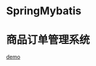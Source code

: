 # SpringMybatis
# 商品订单管理系统
[demo](https://emiyaa.github.io/SpringMybatis/src/main/webapp/index.jsp)

